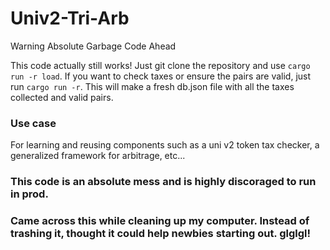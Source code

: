 # Univ2-Tri-Arb
Warning Absolute Garbage Code Ahead

This code actually still works! Just git clone the repository and use `cargo run -r load`. If you want to check taxes or ensure the pairs are valid, just run `cargo run -r`. This will make a fresh db.json file with all the taxes collected and valid pairs.

### Use case
For learning and reusing components such as a uni v2 token tax checker, a generalized framework for arbitrage, etc...


### This code is an absolute mess and is highly discoraged to run in prod.
### Came across this while cleaning up my computer. Instead of trashing it, thought it could help newbies starting out. glglgl!

